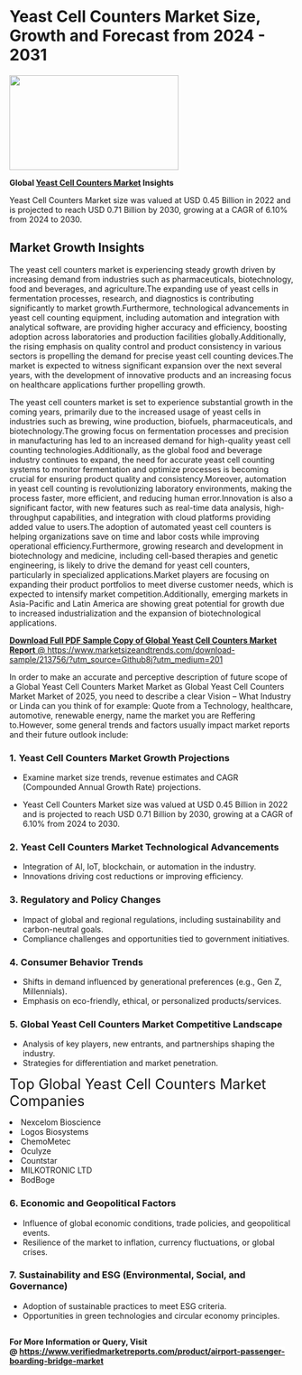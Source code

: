 <H1>Yeast Cell Counters Market Size, Growth and Forecast from 2024 - 2031</H1><img class="aligncenter size-medium wp-image-584254" src="https://thirdeyenews.in/wp-content/uploads/2024/09/Global-Market-Research-300x168.jpeg" alt="" width="300" height="168" /><p><strong>Global&nbsp;<a href="https://www.marketsizeandtrends.com/download-sample/213756/?utm_source=Github8j?utm_medium=201">Yeast Cell Counters Market</a> Insights</strong></p><p>Yeast Cell Counters Market size was valued at USD 0.45 Billion in 2022 and is projected to reach USD 0.71 Billion by 2030, growing at a CAGR of 6.10% from 2024 to 2030.</p><p><h2>Market Growth Insights</h2> <p>The yeast cell counters market is experiencing steady growth driven by increasing demand from industries such as pharmaceuticals, biotechnology, food and beverages, and agriculture.The expanding use of yeast cells in fermentation processes, research, and diagnostics is contributing significantly to market growth.Furthermore, technological advancements in yeast cell counting equipment, including automation and integration with analytical software, are providing higher accuracy and efficiency, boosting adoption across laboratories and production facilities globally.Additionally, the rising emphasis on quality control and product consistency in various sectors is propelling the demand for precise yeast cell counting devices.The market is expected to witness significant expansion over the next several years, with the development of innovative products and an increasing focus on healthcare applications further propelling growth.</p> <p><a href="#"></a></p> <p>The yeast cell counters market is set to experience substantial growth in the coming years, primarily due to the increased usage of yeast cells in industries such as brewing, wine production, biofuels, pharmaceuticals, and biotechnology.The growing focus on fermentation processes and precision in manufacturing has led to an increased demand for high-quality yeast cell counting technologies.Additionally, as the global food and beverage industry continues to expand, the need for accurate yeast cell counting systems to monitor fermentation and optimize processes is becoming crucial for ensuring product quality and consistency.Moreover, automation in yeast cell counting is revolutionizing laboratory environments, making the process faster, more efficient, and reducing human error.Innovation is also a significant factor, with new features such as real-time data analysis, high-throughput capabilities, and integration with cloud platforms providing added value to users.The adoption of automated yeast cell counters is helping organizations save on time and labor costs while improving operational efficiency.Furthermore, growing research and development in biotechnology and medicine, including cell-based therapies and genetic engineering, is likely to drive the demand for yeast cell counters, particularly in specialized applications.Market players are focusing on expanding their product portfolios to meet diverse customer needs, which is expected to intensify market competition.Additionally, emerging markets in Asia-Pacific and Latin America are showing great potential for growth due to increased industrialization and the expansion of biotechnological applications.<p><a href="#"></p><p><span class=""><strong>Download Full PDF Sample Copy of Global Yeast Cell Counters Market Report</strong> @ <a href="https://www.marketsizeandtrends.com/download-sample/213756/?utm_source=Github8j?utm_medium=201" target="_blank">https://www.marketsizeandtrends.com/download-sample/213756/?utm_source=Github8j?utm_medium=201</a></span></p><p>In order to make an accurate and perceptive description of future scope of a Global&nbsp;Yeast Cell Counters Market Market as Global&nbsp;Yeast Cell Counters Market Market of 2025, you need to describe a clear Vision &ndash; What Industry or Linda can you think of for example: Quote from a Technology, healthcare, automotive, renewable energy, name the market you are Reffering to.However, some general trends and factors usually impact market reports and their future outlook include:</p><h3>1.&nbsp;<strong>Yeast Cell Counters Market Growth Projections</strong></h3><ul><li>Examine market size trends, revenue estimates and CAGR (Compounded Annual Growth Rate) projections.</li><li><p>Yeast Cell Counters Market size was valued at USD 0.45 Billion in 2022 and is projected to reach USD 0.71 Billion by 2030, growing at a CAGR of 6.10% from 2024 to 2030.</p></li></ul><h3>2.&nbsp;<strong>Yeast Cell Counters Market Technological Advancements</strong></h3><ul><li>Integration of AI, IoT, blockchain, or automation in the industry.</li><li>Innovations driving cost reductions or improving efficiency.</li></ul><h3>3.&nbsp;<strong>Regulatory and Policy Changes</strong></h3><ul><li>Impact of global and regional regulations, including sustainability and carbon-neutral goals.</li><li>Compliance challenges and opportunities tied to government initiatives.</li></ul><h3>4.&nbsp;<strong>Consumer Behavior Trends</strong></h3><ul><li>Shifts in demand influenced by generational preferences (e.g., Gen Z, Millennials).</li><li>Emphasis on eco-friendly, ethical, or personalized products/services.</li></ul><h3>5.&nbsp;<strong>Global Yeast Cell Counters Market Competitive Landscape</strong></h3><ul><li>Analysis of key players, new entrants, and partnerships shaping the industry.</li><li>Strategies for differentiation and market penetration.</li></ul><p data-pm-slice="1 1 []"><span style="color: inherit; font-family: inherit; font-size: 25px;">Top Global Yeast Cell Counters Market Companies</span></p><div class="" data-test-id=""><p><li>Nexcelom Bioscience</li><li> Logos Biosystems</li><li> ChemoMetec</li><li> Oculyze</li><li> Countstar</li><li> MILKOTRONIC LTD</li><li> BodBoge</li></p></div><h3>6.&nbsp;<strong>Economic and Geopolitical Factors</strong></h3><ul><li>Influence of global economic conditions, trade policies, and geopolitical events.</li><li>Resilience of the market to inflation, currency fluctuations, or global crises.</li></ul><h3>7.&nbsp;<strong>Sustainability and ESG (Environmental, Social, and Governance)</strong></h3><ul><li>Adoption of sustainable practices to meet ESG criteria.</li><li>Opportunities in green technologies and circular economy principles.</li></ul><h2><strong style="font-size: 14px;">For More Information or Query, Visit @&nbsp;</strong><a style="background-color: #ffffff; font-size: 14px;" href="https://www.marketsizeandtrends.com/report/yeast-cell-counters-market/" target="_blank">https://www.verifiedmarketreports.com/product/airport-passenger-boarding-bridge-market</a></h2>